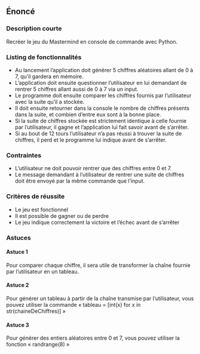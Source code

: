## Énoncé

### Description courte

Recréer le jeu du Mastermind en console de commande avec Python.

### Listing de fonctionnalités

- Au lancement l’application doit générer 5 chiffres aléatoires allant de 0 à 7, qu’il gardera en mémoire.
- L’application doit ensuite questionner l’utilisateur en lui demandant de rentrer 5 chiffres allant aussi de 0 à 7 via un input.
- Le programme doit ensuite comparer les chiffres fournis par l’utilisateur avec la suite qu’il a stockée.
- Il doit ensuite retourner dans la console le nombre de chiffres présents dans la suite, et combien d’entre eux sont à la bonne place.
- Si la suite de chiffres stockée est strictement identique à celle fournie par l’utilisateur, il gagne et l’application lui fait savoir avant de s’arrêter.
- Si au bout de 12 tours l’utilisateur n’a pas réussi à trouver la suite de chiffres, il perd et le programme lui indique avant de s’arrêter.

### Contraintes

- L’utilisateur ne doit pouvoir rentrer que des chiffres entre 0 et 7.
- Le message demandant à l’utilisateur de rentrer une suite de chiffres doit être envoyé par la même commande que l’input.

### Critères de réussite

- Le jeu est fonctionnel
- Il est possible de gagner ou de perdre
- Le jeu indique correctement la victoire et l’échec avant de s’arrêter

### Astuces

#### Astuce 1

Pour comparer chaque chiffre, il sera utile de transformer la chaîne fournie par l’utilisateur en un tableau.

#### Astuce 2

Pour générer un tableau à partir de la chaîne transmise par l’utilisateur, vous pouvez utiliser la commande « tableau = [int(x) for x in str(chaineDeChiffres)] »

#### Astuce 3

Pour générer des entiers aléatoires entre 0 et 7, vous pouvez utiliser la fonction « randrange(8) »
